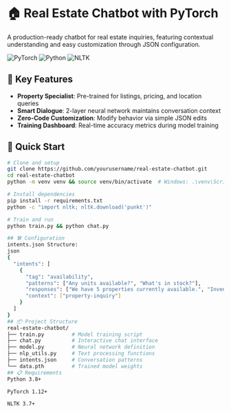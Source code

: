 # 🏠 Real Estate Chatbot with PyTorch

A production-ready chatbot for real estate inquiries, featuring contextual understanding and easy customization through JSON configuration.

![PyTorch](https://img.shields.io/badge/PyTorch-%23EE4C2C.svg?logo=PyTorch&logoColor=white)
![Python](https://img.shields.io/badge/python-3670A0?logo=python&logoColor=ffdd54)
![NLTK](https://img.shields.io/badge/NLTK-%2300A67E.svg?logo=nltk&logoColor=white)

## 🌟 Key Features
- **Property Specialist**: Pre-trained for listings, pricing, and location queries
- **Smart Dialogue**: 2-layer neural network maintains conversation context
- **Zero-Code Customization**: Modify behavior via simple JSON edits
- **Training Dashboard**: Real-time accuracy metrics during model training

## 🚀 Quick Start
```bash
# Clone and setup
git clone https://github.com/yourusername/real-estate-chatbot.git
cd real-estate-chatbot
python -m venv venv && source venv/bin/activate  # Windows: .\venv\Scripts\activate

# Install dependencies
pip install -r requirements.txt
python -c "import nltk; nltk.download('punkt')"

# Train and run
python train.py && python chat.py

## 🛠️ Configuration
intents.json Structure:
json
{
  "intents": [
    {
      "tag": "availability",
      "patterns": ["Any units available?", "What's in stock?"],
      "responses": ["We have 5 properties currently available.", "Inventory updates daily."],
      "context": ["property-inquiry"]
    }
  ]
}
## 📦 Project Structure
real-estate-chatbot/
├── train.py         # Model training script
├── chat.py          # Interactive chat interface
├── model.py         # Neural network definition
├── nlp_utils.py     # Text processing functions
├── intents.json     # Conversation patterns
└── data.pth         # Trained model weights
## 📋 Requirements
Python 3.8+

PyTorch 1.12+

NLTK 3.7+
